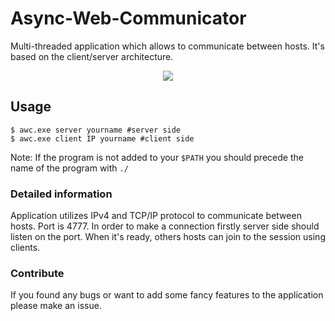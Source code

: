 # Async-Web-Communicator

Multi-threaded application which allows to communicate between hosts. It's based on the client/server architecture.

<p align="center"> 
<img src="https://thumbs.gfycat.com/HardtofindSpicyImperatorangel-size_restricted.gif">
</p>


## Usage

~~~
$ awc.exe server yourname #server side
$ awc.exe client IP yourname #client side
~~~
Note: If the program is not added to your `$PATH` you should precede the name of the program with `./`

### Detailed information

Application utilizes IPv4 and TCP/IP protocol to communicate between hosts. Port is 4777. In order to make a connection firstly server side should listen on the port. When it's ready, others hosts can join to the session using clients.

### Contribute
If you found any bugs or want to add some fancy features to the application please make an issue. 
